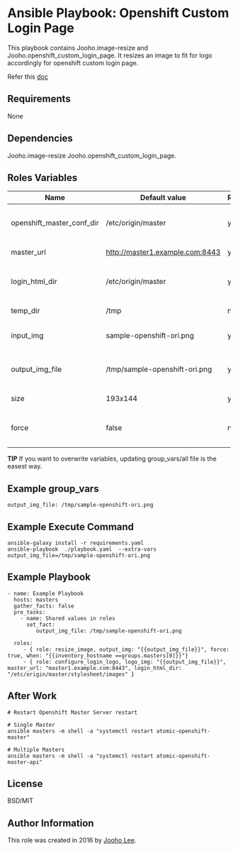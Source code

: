 Ansible Playbook: Openshift Custom Login Page
=========

This playbook contains Jooho.image-resize and Jooho.openshift_custom_login_page.
It resizes an image to fit for logo accordingly for openshift custom login page. 

Refer this [doc](https://goo.gl/2L45bJ)

Requirements
------------
None

Dependencies
------------

Jooho.image-resize
Jooho.openshift_custom_login_page.

Roles Variables
--------------

| Name                      | Default value                         |        Requird       | Description                                                                 |
|---------------------------|---------------------------------------|----------------------|-----------------------------------------------------------------------------|
| openshift_master_conf_dir | /etc/origin/master                    |         yes          | Where openshift configuation dir is                                         |
| master_url                | http://master1.example.com:8443       |         yes          | API Server URL                                                              |
| login_html_dir            | /etc/origin/master                    |         yes          | Where new login html page will locate                                       |
| temp_dir                  | /tmp                                  |         no           | Temp directory                                                              |
| input_img                 | sample-openshift-ori.png              |         yes          | Original Image InputPath                                                    |
| output_img_file           | /tmp/sample-openshift-ori.png         |         yes          | Resized Image Output/Logo Path                                              |
| size                      | 193x144                               |         yes          | Resized Image Size                                                          |
| force                     | false                                 |         no           | If true, it overwrite exist resized image                                   |


**TIP**
If you want to overwrite variables, updating group_vars/all file is the easest way.


Example group_vars
------------------
```
output_img_file: /tmp/sample-openshift-ori.png
```


Example Execute Command
-----------------------
~~~
ansible-galaxy install -r requirements.yaml
ansible-playbook  ./playbook.yaml  --extra-vars output_img_file=/tmp/sample-openshift-ori.png
~~~

Example Playbook
----------------
~~~
- name: Example Playbook
  hosts: masters
  gather_facts: false
  pre_tasks:
    - name: Shared values in roles
      set_fact:
         output_img_file: /tmp/sample-openshift-ori.png
 
  roles:
     - { role: resize_image, output_img: "{{output_img_file}}", force: true, when: "{{inventory_hostname ==groups.masters[0]}}"}
     - { role: configure_login_logo, logo_img: "{{output_img_file}}", master_url: "master1.example.com:8443", login_html_dir: "/etc/origin/master/stylesheet/images" }

~~~

After Work
----------
~~~
# Restart Openshift Master Server restart

# Single Master
ansible masters -m shell -a "systemctl restart atomic-openshift-master"

# Multiple Masters
ansible masters -m shell -a "systemctl restart atomic-openshift-master-api"

~~~

License
-------

BSD/MIT

Author Information
------------------

This role was created in 2016 by [Jooho Lee](http://github.com/jooho).


